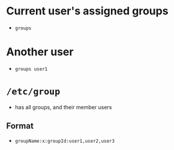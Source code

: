 # Current user's assigned groups
- `groups`

# Another user
* `groups user1`

# `/etc/group`
- has all groups, and their member users
## Format
- `groupName:x:groupId:user1,user2,user3`
